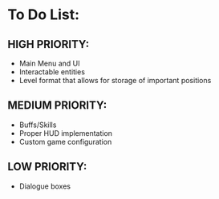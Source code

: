 # To Do List: #

## HIGH PRIORITY: ##
* Main Menu and UI
* Interactable entities
* Level format that allows for storage of important positions

## MEDIUM PRIORITY: ##
* Buffs/Skills
* Proper HUD implementation
* Custom game configuration

## LOW PRIORITY: ##
* Dialogue boxes